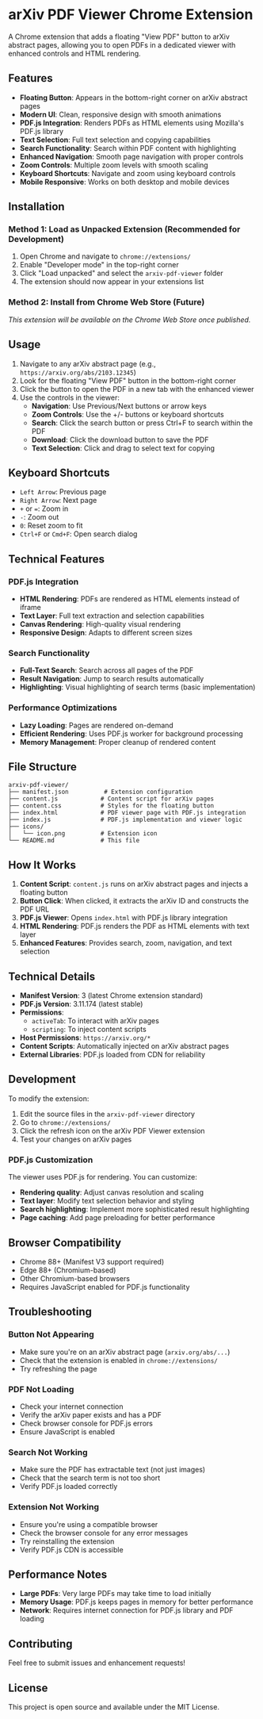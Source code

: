 # arXiv PDF Viewer Chrome Extension

A Chrome extension that adds a floating "View PDF" button to arXiv abstract pages, allowing you to open PDFs in a dedicated viewer with enhanced controls and HTML rendering.

## Features

- **Floating Button**: Appears in the bottom-right corner on arXiv abstract pages
- **Modern UI**: Clean, responsive design with smooth animations
- **PDF.js Integration**: Renders PDFs as HTML elements using Mozilla's PDF.js library
- **Text Selection**: Full text selection and copying capabilities
- **Search Functionality**: Search within PDF content with highlighting
- **Enhanced Navigation**: Smooth page navigation with proper controls
- **Zoom Controls**: Multiple zoom levels with smooth scaling
- **Keyboard Shortcuts**: Navigate and zoom using keyboard controls
- **Mobile Responsive**: Works on both desktop and mobile devices

## Installation

### Method 1: Load as Unpacked Extension (Recommended for Development)

1. Open Chrome and navigate to `chrome://extensions/`
2. Enable "Developer mode" in the top-right corner
3. Click "Load unpacked" and select the `arxiv-pdf-viewer` folder
4. The extension should now appear in your extensions list

### Method 2: Install from Chrome Web Store (Future)

*This extension will be available on the Chrome Web Store once published.*

## Usage

1. Navigate to any arXiv abstract page (e.g., `https://arxiv.org/abs/2103.12345`)
2. Look for the floating "View PDF" button in the bottom-right corner
3. Click the button to open the PDF in a new tab with the enhanced viewer
4. Use the controls in the viewer:
   - **Navigation**: Use Previous/Next buttons or arrow keys
   - **Zoom Controls**: Use the +/- buttons or keyboard shortcuts
   - **Search**: Click the search button or press Ctrl+F to search within the PDF
   - **Download**: Click the download button to save the PDF
   - **Text Selection**: Click and drag to select text for copying

## Keyboard Shortcuts

- `Left Arrow`: Previous page
- `Right Arrow`: Next page
- `+` or `=`: Zoom in
- `-`: Zoom out
- `0`: Reset zoom to fit
- `Ctrl+F` or `Cmd+F`: Open search dialog

## Technical Features

### PDF.js Integration
- **HTML Rendering**: PDFs are rendered as HTML elements instead of iframe
- **Text Layer**: Full text extraction and selection capabilities
- **Canvas Rendering**: High-quality visual rendering
- **Responsive Design**: Adapts to different screen sizes

### Search Functionality
- **Full-Text Search**: Search across all pages of the PDF
- **Result Navigation**: Jump to search results automatically
- **Highlighting**: Visual highlighting of search terms (basic implementation)

### Performance Optimizations
- **Lazy Loading**: Pages are rendered on-demand
- **Efficient Rendering**: Uses PDF.js worker for background processing
- **Memory Management**: Proper cleanup of rendered content

## File Structure

```
arxiv-pdf-viewer/
├── manifest.json          # Extension configuration
├── content.js            # Content script for arXiv pages
├── content.css           # Styles for the floating button
├── index.html            # PDF viewer page with PDF.js integration
├── index.js              # PDF.js implementation and viewer logic
├── icons/
│   └── icon.png          # Extension icon
└── README.md             # This file
```

## How It Works

1. **Content Script**: `content.js` runs on arXiv abstract pages and injects a floating button
2. **Button Click**: When clicked, it extracts the arXiv ID and constructs the PDF URL
3. **PDF.js Viewer**: Opens `index.html` with PDF.js library integration
4. **HTML Rendering**: PDF.js renders the PDF as HTML elements with text layer
5. **Enhanced Features**: Provides search, zoom, navigation, and text selection

## Technical Details

- **Manifest Version**: 3 (latest Chrome extension standard)
- **PDF.js Version**: 3.11.174 (latest stable)
- **Permissions**: 
  - `activeTab`: To interact with arXiv pages
  - `scripting`: To inject content scripts
- **Host Permissions**: `https://arxiv.org/*`
- **Content Scripts**: Automatically injected on arXiv abstract pages
- **External Libraries**: PDF.js loaded from CDN for reliability

## Development

To modify the extension:

1. Edit the source files in the `arxiv-pdf-viewer` directory
2. Go to `chrome://extensions/`
3. Click the refresh icon on the arXiv PDF Viewer extension
4. Test your changes on arXiv pages

### PDF.js Customization
The viewer uses PDF.js for rendering. You can customize:
- **Rendering quality**: Adjust canvas resolution and scaling
- **Text layer**: Modify text selection behavior and styling
- **Search highlighting**: Implement more sophisticated result highlighting
- **Page caching**: Add page preloading for better performance

## Browser Compatibility

- Chrome 88+ (Manifest V3 support required)
- Edge 88+ (Chromium-based)
- Other Chromium-based browsers
- Requires JavaScript enabled for PDF.js functionality

## Troubleshooting

### Button Not Appearing
- Make sure you're on an arXiv abstract page (`arxiv.org/abs/...`)
- Check that the extension is enabled in `chrome://extensions/`
- Try refreshing the page

### PDF Not Loading
- Check your internet connection
- Verify the arXiv paper exists and has a PDF
- Check browser console for PDF.js errors
- Ensure JavaScript is enabled

### Search Not Working
- Make sure the PDF has extractable text (not just images)
- Check that the search term is not too short
- Verify PDF.js loaded correctly

### Extension Not Working
- Ensure you're using a compatible browser
- Check the browser console for any error messages
- Try reinstalling the extension
- Verify PDF.js CDN is accessible

## Performance Notes

- **Large PDFs**: Very large PDFs may take time to load initially
- **Memory Usage**: PDF.js keeps pages in memory for better performance
- **Network**: Requires internet connection for PDF.js library and PDF loading

## Contributing

Feel free to submit issues and enhancement requests!

## License

This project is open source and available under the MIT License. 